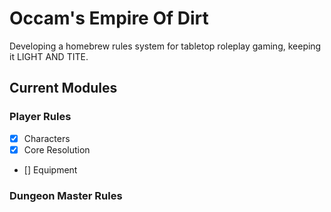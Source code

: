 # Occam's Empire Of Dirt
Developing a homebrew rules system for tabletop roleplay gaming, keeping it LIGHT AND TITE.

## Current Modules
### Player Rules
  - [x]  Characters
  - [x]  Core Resolution
  - []   Equipment
### Dungeon Master Rules
